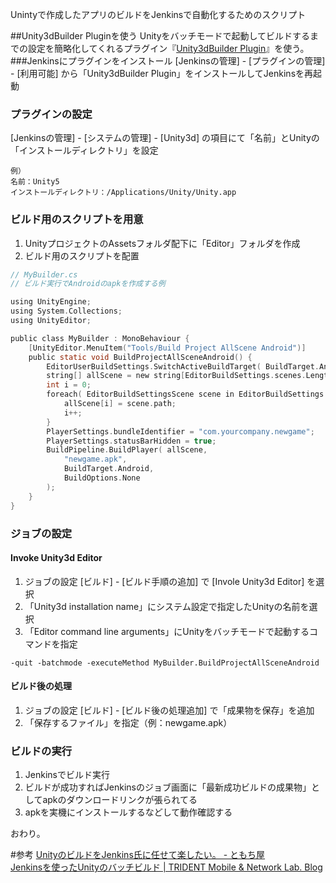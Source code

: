 Unintyで作成したアプリのビルドをJenkinsで自動化するためのスクリプト


##Unity3dBuilder Pluginを使う
Unityをバッチモードで起動してビルドするまでの設定を簡略化してくれるプラグイン『[Unity3dBuilder Plugin](https://wiki.jenkins-ci.org/display/JENKINS/Unity3dBuilder+Plugin)』を使う。
###Jenkinsにプラグインをインストール
[Jenkinsの管理] - [プラグインの管理] - [利用可能] から「Unity3dBuilder Plugin」をインストールしてJenkinsを再起動

### プラグインの設定
[Jenkinsの管理] - [システムの管理] - [Unity3d] の項目にて「名前」とUnityの「インストールディレクトリ」を設定

```
例）
名前：Unity5
インストールディレクトリ：/Applications/Unity/Unity.app
```

### ビルド用のスクリプトを用意
1. UnityプロジェクトのAssetsフォルダ配下に「Editor」フォルダを作成
2. ビルド用のスクリプトを配置

```c
// MyBuilder.cs
// ビルド実行でAndroidのapkを作成する例

using UnityEngine;
using System.Collections;
using UnityEditor;

public class MyBuilder : MonoBehaviour {
	[UnityEditor.MenuItem("Tools/Build Project AllScene Android")]
	public static void BuildProjectAllSceneAndroid() {
		EditorUserBuildSettings.SwitchActiveBuildTarget( BuildTarget.Android );
		string[] allScene = new string[EditorBuildSettings.scenes.Length];
		int i = 0;
		foreach( EditorBuildSettingsScene scene in EditorBuildSettings.scenes ){
			allScene[i] = scene.path;
			i++;
		}	
		PlayerSettings.bundleIdentifier = "com.yourcompany.newgame";
		PlayerSettings.statusBarHidden = true;
		BuildPipeline.BuildPlayer( allScene,
			"newgame.apk",
			BuildTarget.Android,
			BuildOptions.None
		);
	}
}
```



### ジョブの設定

#### Invoke Unity3d Editor
1. ジョブの設定 [ビルド] - [ビルド手順の追加] で [Invole Unity3d Editor] を選択
2. 「Unity3d installation name」にシステム設定で指定したUnityの名前を選択
3.  「Editor command line arguments」にUnityをバッチモードで起動するコマンドを指定

```   
-quit -batchmode -executeMethod MyBuilder.BuildProjectAllSceneAndroid
```

#### ビルド後の処理
1. ジョブの設定 [ビルド] - [ビルド後の処理追加] で「成果物を保存」を追加
2. 「保存するファイル」を指定（例：newgame.apk）

### ビルドの実行
1. Jenkinsでビルド実行
2. ビルドが成功すればJenkinsのジョブ画面に「最新成功ビルドの成果物」としてapkのダウンロードリンクが張られてる
3. apkを実機にインストールするなどして動作確認する

おわり。

#参考
[UnityのビルドをJenkins氏に任せて楽したい。 - ともち屋](http://tomocha.hatenablog.com/entry/2013/07/23/001305)  
[Jenkinsを使ったUnityのバッチビルド | TRIDENT Mobile &amp; Network Lab. Blog](http://www.trident-game.com/blog/2013/06/05/jenkins%E3%82%92%E4%BD%BF%E3%81%A3%E3%81%9Funity%E3%81%AE%E3%83%90%E3%83%83%E3%83%81%E3%83%93%E3%83%AB%E3%83%89/)
